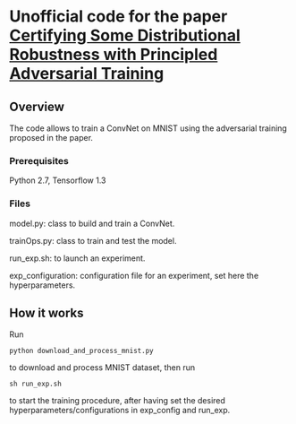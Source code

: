 # Unofficial code for the paper [Certifying Some Distributional Robustness with Principled Adversarial Training](https://openreview.net/forum?id=Hk6kPgZA-)
 
 ## Overview 
 
 The code allows to train a ConvNet on MNIST using the adversarial training proposed in the paper. 
 
 ### Prerequisites
 
 Python 2.7, Tensorflow 1.3 
 
 ### Files
 
 model.py: class to build and train a ConvNet.
 
 trainOps.py: class to train and test the model. 
 
 run_exp.sh: to launch an experiment.
 
 exp_configuration: configuration file for an experiment, set here the hyperparameters. 
 
 ## How it works
 
 Run
 
 ```
 python download_and_process_mnist.py
 ```
 
 to download and process MNIST dataset, then run 
 
 ```
 sh run_exp.sh
 ```
 
 to start the training procedure, after having set the desired hyperparameters/configurations in exp_config and run_exp.
